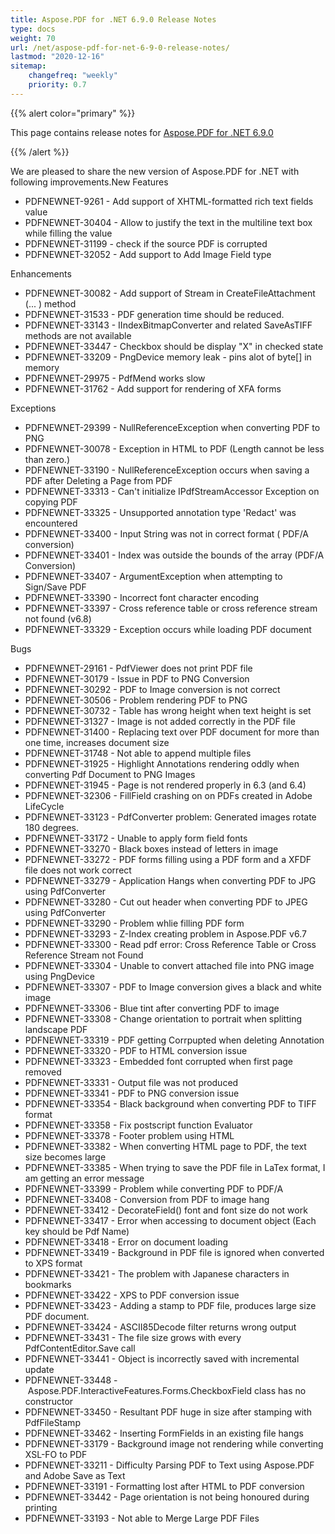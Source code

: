 ```yaml
---
title: Aspose.PDF for .NET 6.9.0 Release Notes
type: docs
weight: 70
url: /net/aspose-pdf-for-net-6-9-0-release-notes/
lastmod: "2020-12-16"
sitemap:
    changefreq: "weekly"
    priority: 0.7
---
```


{{% alert color="primary" %}} 

This page contains release notes for [Aspose.PDF for .NET 6.9.0](http://www.aspose.com/downloads/pdf/net/new-releases/aspose.pdf-for-.net-6.9.0/)

{{% /alert %}} 

We are pleased to share the new version of Aspose.PDF for .NET with following improvements.New Features

- PDFNEWNET-9261 - Add support of XHTML-formatted rich text fields value
- PDFNEWNET-30404 - Allow to justify the text in the multiline text box while filling the value
- PDFNEWNET-31199 - check if the source PDF is corrupted
- PDFNEWNET-32052 - Add support to Add Image Field type

Enhancements

- PDFNEWNET-30082 - Add support of Stream in CreateFileAttachment (... ) method
- PDFNEWNET-31533 - PDF generation time should be reduced.
- PDFNEWNET-33143 - IIndexBitmapConverter and related SaveAsTIFF methods are not available
- PDFNEWNET-33447 - Checkbox should be display "X" in checked state
- PDFNEWNET-33209 - PngDevice memory leak - pins alot of byte[] in memory
- PDFNEWNET-29975 - PdfMend works slow
- PDFNEWNET-31762 - Add support for rendering of XFA forms

Exceptions

- PDFNEWNET-29399 - NullReferenceException when converting PDF to PNG
- PDFNEWNET-30078 - Exception in HTML to PDF (Length cannot be less than zero.)
- PDFNEWNET-33190 - NullReferenceException occurs when saving a PDF after Deleting a Page from PDF
- PDFNEWNET-33313 - Can't initialize IPdfStreamAccessor Exception on copying PDF
- PDFNEWNET-33325 - Unsupported annotation type 'Redact' was encountered
- PDFNEWNET-33400 - Input String was not in correct format ( PDF/A conversion)
- PDFNEWNET-33401 - Index was outside the bounds of the array (PDF/A Conversion)
- PDFNEWNET-33407 - ArgumentException when attempting to Sign/Save PDF
- PDFNEWNET-33390 - Incorrect font character encoding
- PDFNEWNET-33397 - Cross reference table or cross reference stream not found (v6.8)
- PDFNEWNET-33329 - Exception occurs while loading PDF document

Bugs

- PDFNEWNET-29161 - PdfViewer does not print PDF file
- PDFNEWNET-30179 - Issue in PDF to PNG Conversion
- PDFNEWNET-30292 - PDF to Image conversion is not correct
- PDFNEWNET-30506 - Problem rendering PDF to PNG
- PDFNEWNET-30732 - Table has wrong height when text height is set
- PDFNEWNET-31327 - Image is not added correctly in the PDF file
- PDFNEWNET-31400 - Replacing text over PDF document for more than one time, increases document size
- PDFNEWNET-31748 - Not able to append multiple files
- PDFNEWNET-31925 - Highlight Annotations rendering oddly when converting Pdf Document to PNG Images
- PDFNEWNET-31945 - Page is not rendered properly in 6.3 (and 6.4)
- PDFNEWNET-32306 - FillField crashing on on PDFs created in Adobe LifeCycle
- PDFNEWNET-33123 - PdfConverter problem: Generated images rotate 180 degrees.
- PDFNEWNET-33172 - Unable to apply form field fonts
- PDFNEWNET-33270 - Black boxes instead of letters in image
- PDFNEWNET-33272 - PDF forms filling using a PDF form and a XFDF file does not work correct
- PDFNEWNET-33279 - Application Hangs when converting PDF to JPG using PdfConverter
- PDFNEWNET-33280 - Cut out header when converting PDF to JPEG using PdfConverter
- PDFNEWNET-33290 - Problem whlie filling PDF form
- PDFNEWNET-33293 - Z-Index creating problem in Aspose.PDF v6.7
- PDFNEWNET-33300 - Read pdf error: Cross Reference Table or Cross Reference Stream not Found
- PDFNEWNET-33304 - Unable to convert attached file into PNG image using PngDevice
- PDFNEWNET-33307 - PDF to Image conversion gives a black and white image
- PDFNEWNET-33306 - Blue tint after converting PDF to image
- PDFNEWNET-33308 - Change orientation to portrait when splitting landscape PDF
- PDFNEWNET-33319 - PDF getting Corrpupted when deleting Annotation
- PDFNEWNET-33320 - PDF to HTML conversion issue
- PDFNEWNET-33323 - Embedded font corrupted when first page removed
- PDFNEWNET-33331 - Output file was not produced
- PDFNEWNET-33341 - PDF to PNG conversion issue
- PDFNEWNET-33354 - Black background when converting PDF to TIFF format
- PDFNEWNET-33358 - Fix postscript function Evaluator
- PDFNEWNET-33378 - Footer problem using HTML
- PDFNEWNET-33382 - When converting HTML page to PDF, the text size becomes large
- PDFNEWNET-33385 - When trying to save the PDF file in LaTex format, I am getting an error message
- PDFNEWNET-33399 - Problem while converting PDF to PDF/A
- PDFNEWNET-33408 - Conversion from PDF to image hang
- PDFNEWNET-33412 - DecorateField() font and font size do not work
- PDFNEWNET-33417 - Error when accessing to document object (Each key should be Pdf Name)
- PDFNEWNET-33418 - Error on document loading
- PDFNEWNET-33419 - Background in PDF file is ignored when converted to XPS format
- PDFNEWNET-33421 - The problem with Japanese characters in bookmarks
- PDFNEWNET-33422 - XPS to PDF conversion issue
- PDFNEWNET-33423 - Adding a stamp to PDF file, produces large size PDF document. 
- PDFNEWNET-33424 - ASCII85Decode filter returns wrong output
- PDFNEWNET-33431 - The file size grows with every PdfContentEditor.Save call
- PDFNEWNET-33441 - Object is incorrectly saved with incremental update
- PDFNEWNET-33448 - Aspose.PDF.InteractiveFeatures.Forms.CheckboxField class has no constructor
- PDFNEWNET-33450 - Resultant PDF huge in size after stamping with PdfFileStamp
- PDFNEWNET-33462 - Inserting FormFields in an existing file hangs
- PDFNEWNET-33179 - Background image not rendering while converting XSL-FO to PDF
- PDFNEWNET-33211 - Difficulty Parsing PDF to Text using Aspose.PDF and Adobe Save as Text
- PDFNEWNET-33191 - Formatting lost after HTML to PDF conversion
- PDFNEWNET-33442 - Page orientation is not being honoured during printing
- PDFNEWNET-33193 - Not able to Merge Large PDF Files
